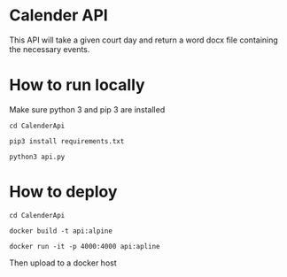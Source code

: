 # Calender API

This API will take a given court day and return a word docx file containing the necessary events.

# How to run locally
Make sure python 3 and pip 3 are installed

`cd CalenderApi`

`pip3 install requirements.txt`

`python3 api.py`

# How to deploy
`cd CalenderApi`

`docker build -t api:alpine`

`docker run -it -p 4000:4000 api:apline`

Then upload to a docker host